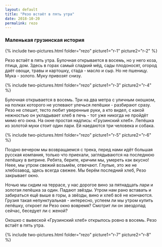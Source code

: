 ```yaml
---
layout: default
title: "Резо встаёт в пять утра"
date: 2018-10-20
permalink: rezo
---
```


### Маленькая грузинская история

{% include two-pictures.html folder="rezo" picture1="r-1" picture2="r-2" %}

Резо встаёт в пять утра. Булочная открывается в восемь, но у него коза, птица, дом. Здесь в горах самый сладкий мёд, сады плодоносят, огород даёт овощи, травы и картошку, стада - масло и сыр. Но не пшеницу. Мука - золото. Муку привозят снизу.

{% include two-pictures.html folder="rezo" picture1="r-3" picture2="r-4" %}

Булочная открывается в восемь. Три на два метра с уличным окошком, на полках которого не успевают улечься лепёшки - разбирают сразу. Резо не спешит, тесто любит уверенные руки, а кто видел, с какой нежностью он укладывает хлеб в печь - тот уже никогда не пройдёт мимо его окна. На окне простая надпись: «Грузинский хлеб». Лепёшка из золотой муки стоит один лари. Ей наедаются три человека и собака.

{% include two-pictures.html folder="rezo" picture1="r-5" picture2="r-6" %}

Поздно вечером мы возвращаемся с трека, перед нами идёт большая русская компания, только что приехали, заглядываются на последнюю лепёшку в витрине. Ребята, берите, кричим мы, умереть как вкусно! Неее, мы утром свежий возьмём, отвечают. Глупые, это же не хлебозавод, здесь всегда свежее. Мы берём последний хлеб, Резо закрывает окно.

Ночью мы сидим на террасе, у нас дорогое вино за пятнадцать лари и золотая лепёшка за один. Падают звёзды. Утром нам рано вставать и забираться ещё выше в горы, а звёзды, вино и хлеб всё не кончаются. Грузия такая непунктуальная - интересно, успеем ли мы утром купить лепёшку, откроет ли Резо окно вовремя? Смотрит ли он звездопад сейчас, беседует ли с женой?

Окошко с вывеской «Грузинский хлеб» открылось ровно в восемь. Резо встаёт в пять утра.

{% include two-pictures.html folder="rezo" picture1="r-7" picture2="r-8" %}
